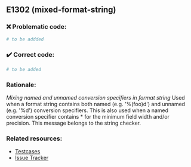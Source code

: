## E1302 (mixed-format-string)

### :x: Problematic code:

```python
# to be addded
```

### :heavy_check_mark: Correct code:

```python
# to be added
```

### Rationale:

 *Mixing named and unnamed conversion specifiers in format string*
  Used when a format string contains both named (e.g. '%(foo)d') and unnamed
  (e.g. '%d') conversion specifiers. This is also used when a named conversion
  specifier contains * for the minimum field width and/or precision. This
  message belongs to the string checker.



### Related resources:

- [Testcases](#)
- [Issue Tracker](https://github.com/PyCQA/pylint/issues?q=is%3Aissue+%22mixed-format-string%22+OR+%22E1302%22)
